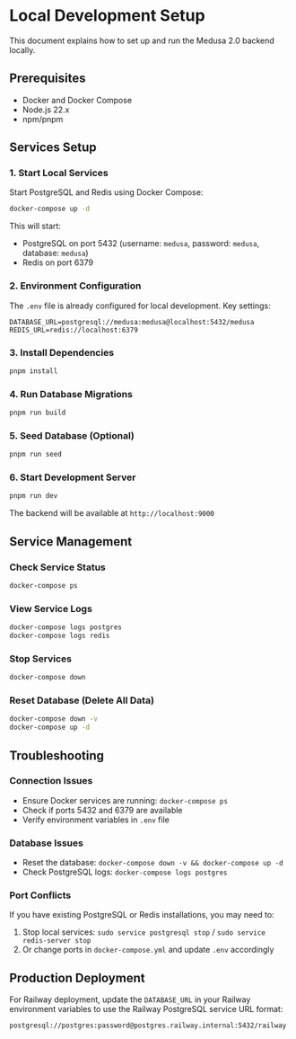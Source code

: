 # Local Development Setup

This document explains how to set up and run the Medusa 2.0 backend locally.

## Prerequisites

- Docker and Docker Compose
- Node.js 22.x
- npm/pnpm

## Services Setup

### 1. Start Local Services

Start PostgreSQL and Redis using Docker Compose:

```bash
docker-compose up -d
```

This will start:
- PostgreSQL on port 5432 (username: `medusa`, password: `medusa`, database: `medusa`)
- Redis on port 6379

### 2. Environment Configuration

The `.env` file is already configured for local development. Key settings:

```env
DATABASE_URL=postgresql://medusa:medusa@localhost:5432/medusa
REDIS_URL=redis://localhost:6379
```

### 3. Install Dependencies

```bash
pnpm install
```

### 4. Run Database Migrations

```bash
pnpm run build
```

### 5. Seed Database (Optional)

```bash
pnpm run seed
```

### 6. Start Development Server

```bash
pnpm run dev
```

The backend will be available at `http://localhost:9000`

## Service Management

### Check Service Status
```bash
docker-compose ps
```

### View Service Logs
```bash
docker-compose logs postgres
docker-compose logs redis
```

### Stop Services
```bash
docker-compose down
```

### Reset Database (Delete All Data)
```bash
docker-compose down -v
docker-compose up -d
```

## Troubleshooting

### Connection Issues
- Ensure Docker services are running: `docker-compose ps`
- Check if ports 5432 and 6379 are available
- Verify environment variables in `.env` file

### Database Issues
- Reset the database: `docker-compose down -v && docker-compose up -d`
- Check PostgreSQL logs: `docker-compose logs postgres`

### Port Conflicts
If you have existing PostgreSQL or Redis installations, you may need to:
1. Stop local services: `sudo service postgresql stop` / `sudo service redis-server stop`
2. Or change ports in `docker-compose.yml` and update `.env` accordingly

## Production Deployment

For Railway deployment, update the `DATABASE_URL` in your Railway environment variables to use the Railway PostgreSQL service URL format:
```
postgresql://postgres:password@postgres.railway.internal:5432/railway
```
